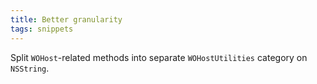 ```yaml
---
title: Better granularity
tags: snippets
---
```


Split `WOHost`-related methods into separate `WOHostUtilities` category on `NSString`.
